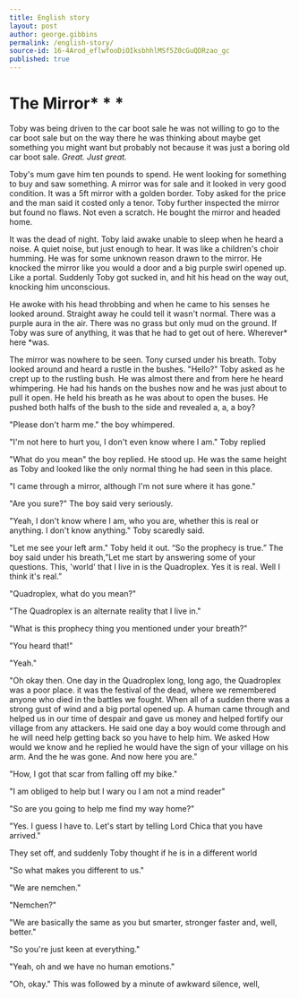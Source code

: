 ```yaml
---
title: English story
layout: post
author: george.gibbins
permalink: /english-story/
source-id: 16-4Arod_eflwfooDiOIksbhhlMSf5Z0cGuQDRzao_gc
published: true
---
```

# The Mirror* * *


Toby was being driven to the car boot sale he was not willing to go to the car boot sale but on the way there he was thinking about maybe get something you might want but probably not because it was just a boring old car boot sale. *Great. Just great.*

Toby's mum gave him ten pounds to spend. He went looking for something to buy and saw something. A mirror was for sale and it looked in very good condition. It was a 5ft mirror with a golden border. Toby asked for the price and the man said it costed only a tenor. Toby further inspected the mirror but found no flaws.  Not even a scratch. He bought the mirror and headed home. 

It was the dead of night. Toby laid awake unable to sleep when he heard a noise. A quiet noise, but just enough to hear. It was like a children's choir humming. He was for some unknown reason drawn to the mirror. He knocked the mirror like you would a door and a big purple swirl opened up. Like a portal. Suddenly Toby got sucked in, and hit his head on the way out, knocking him unconscious. 

He awoke with his head throbbing and when he came to his senses he looked around. Straight away he could tell it wasn't normal. There was a purple aura in the air. There was no grass but only mud on the ground. If Toby was sure of anything, it was that he had to get out of here. Wherever* here *was.

The mirror was nowhere to be seen. Tony cursed under his breath. Toby looked around and heard a rustle in the bushes. "Hello?"  Toby asked as he crept up to the rustling bush. He was almost there and from here he heard whimpering. He had his hands on the bushes now and he was just about to pull it open. He held his breath as he was about to open the buses. He pushed both halfs of the bush to the side and revealed a, a, a boy?

"Please don't harm me." the boy whimpered.

"I'm not here to hurt you, I don't even know where I am." Toby replied

"What do you mean" the boy replied. He stood up. He was the same height as Toby and looked like the only normal thing he had seen in this place.

"I came through a mirror, although I'm not sure where it has gone."

"Are you sure?" The boy said very seriously.

"Yeah, I don't know where I am, who you are, whether this is real or anything. I don't know anything." Toby scaredly said. 

"Let me see your left arm." Toby held it out. “So the prophecy is true.” The boy said under his breath,”Let me start by answering some of your questions. This, 'world' that I live in is the Quadroplex. Yes it is real. Well I think it's real.”

"Quadroplex, what do you mean?"

"The Quadroplex is an alternate reality that I live in."

"What is this prophecy thing you mentioned under your breath?"

"You heard that!"

"Yeah."

"Oh okay then. One day in the Quadroplex long, long ago, the Quadroplex was a poor place. it was the festival of the dead, where we remembered anyone who died in the battles we fought. When all of a sudden there was a strong gust of wind and a big portal opened up. A human came through and helped us in our time of despair and gave us money and helped fortify our village from any attackers. He said one day a boy would come through and he will need help getting back so you have to help him. We asked How would we know and he replied he would have the sign of your village on his arm. And the he was gone. And now here you are."

"How, I got that scar from falling off my bike."

"I am obliged to help but I wary ou I am not a mind reader"

"So are you going to help me find my way home?"

"Yes. I guess I have to. Let's start by telling Lord Chica that you have arrived."

They set off, and suddenly Toby thought if he is in a  different world

"So what makes you different to us."

"We are nemchen."

"Nemchen?"

"We are basically the same as you but smarter, stronger faster and, well, better."

"So you're just keen at everything."

"Yeah, oh and we have no human emotions."

"Oh, okay." This was followed by a minute of awkward silence, well,

